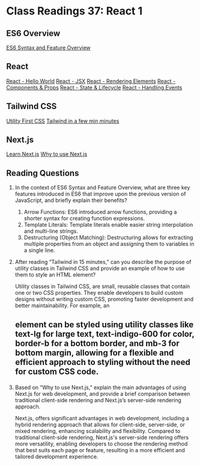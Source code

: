 # Class Readings 37: React 1

## ES6 Overview

[ES6 Syntax and Feature Overview](https://www.taniarascia.com/es6-syntax-and-feature-overview/)

## React

[React - Hello World](https://reactjs.org/docs/hello-world.html)
[React - JSX](https://reactjs.org/docs/introducing-jsx.html)
[React - Rendering Elements](https://reactjs.org/docs/rendering-elements.html)
[React - Components & Props](https://reactjs.org/docs/components-and-props.html)
[React - State & Lifecycle](https://reactjs.org/docs/state-and-lifecycle.html)
[React - Handling Events](https://reactjs.org/docs/handling-events.html)

## Tailwind CSS

[Utility First CSS](https://tailwindcss.com/docs/utility-first)
[Tailwind in a few min minutes](https://www.youtube.com/watch?v=pB1oed_10IA)

## Next.js

[Learn Next.js](https://nextjs.org/learn/basics/create-nextjs-app)
[Why to use Next.js](https://www.youtube.com/watch?v=rtgbaKBhdkk)

## Reading Questions

1. In the context of ES6 Syntax and Feature Overview, what are three key features introduced in ES6 that improve upon the previous version of JavaScript, and briefly explain their benefits?

    1. Arrow Functions: ES6 introduced arrow functions, providing a shorter syntax for creating function expressions.
    2. Template Literals: Template literals enable easier string interpolation and multi-line strings.
    3. Destructuring (Object Matching): Destructuring allows for extracting multiple properties from an object and assigning them to variables in a single line.

2. After reading “Tailwind in 15 minutes,” can you describe the purpose of utility classes in Tailwind CSS and provide an example of how to use them to style an HTML element?

    Utility classes in Tailwind CSS, are small, reusable classes that contain one or two CSS properties. They enable developers to build custom designs without writing custom CSS, promoting faster development and better maintainability. For example, an <h2> element can be styled using utility classes like text-lg for large text, text-indigo-600 for color, border-b for a bottom border, and mb-3 for bottom margin, allowing for a flexible and efficient approach to styling without the need for custom CSS code.

3. Based on “Why to use Next.js,” explain the main advantages of using Next.js for web development, and provide a brief comparison between traditional client-side rendering and Next.js’s server-side rendering approach.

    Next.js, offers significant advantages in web development, including a hybrid rendering approach that allows for client-side, server-side, or mixed rendering, enhancing scalability and flexibility. Compared to traditional client-side rendering, Next.js's server-side rendering offers more versatility, enabling developers to choose the rendering method that best suits each page or feature, resulting in a more efficient and tailored development experience.
